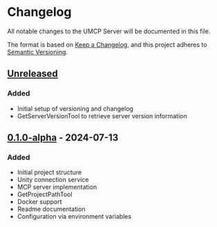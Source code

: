 # Changelog

All notable changes to the UMCP Server will be documented in this file.

The format is based on [Keep a Changelog](https://keepachangelog.com/en/1.0.0/),
and this project adheres to [Semantic Versioning](https://semver.org/spec/v2.0.0.html).

## [Unreleased]

### Added
- Initial setup of versioning and changelog
- GetServerVersionTool to retrieve server version information

## [0.1.0-alpha] - 2024-07-13

### Added
- Initial project structure
- Unity connection service
- MCP server implementation
- GetProjectPathTool
- Docker support
- Readme documentation
- Configuration via environment variables

[Unreleased]: https://github.com/yourusername/UMCPServer/compare/v0.1.0-alpha...HEAD
[0.1.0-alpha]: https://github.com/yourusername/UMCPServer/releases/tag/v0.1.0-alpha
